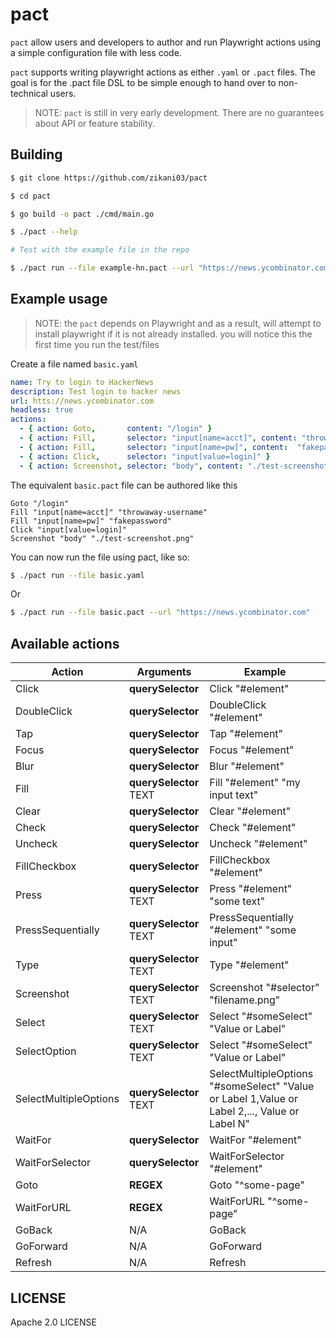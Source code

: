 # pact

`pact` allow users and developers to author and run Playwright actions using a simple
configuration file with less code. 

`pact` supports writing playwright actions as either `.yaml` or `.pact` files. The goal
is for the .pact file DSL to be simple enough to hand over to non-technical users.

> NOTE: `pact` is still in very early development. There are no guarantees about API or feature stability.

## Building 

```sh
$ git clone https://github.com/zikani03/pact

$ cd pact

$ go build -o pact ./cmd/main.go

$ ./pact --help

# Test with the example file in the repo

$ ./pact run --file example-hn.pact --url "https://news.ycombinator.com"
```

## Example usage

> NOTE: the `pact` depends on Playwright and as a result, will
> attempt to install playwright if it is not already installed.
> you will notice this the first time you run the test/files

Create a file named `basic.yaml`

```yaml
name: Try to login to HackerNews
description: Test login to hacker news
url: htts://news.ycombinator.com
headless: true
actions:
  - { action: Goto,       content: "/login" }
  - { action: Fill,       selector: "input[name=acct]", content: "throwaway-user" }
  - { action: Fill,       selector: "input[name=pw]", content:  "fakepassword" }
  - { action: Click,      selector: "input[value=login]" }
  - { action: Screenshot, selector: "body", content: "./test-screenshot.png" }
```

The equivalent `basic.pact` file can be authored like this

```
Goto "/login"
Fill "input[name=acct]" "throwaway-username" 
Fill "input[name=pw]" "fakepassword"
Click "input[value=login]"
Screenshot "body" "./test-screenshot.png"
```

You can now run the file using pact, like so:

```sh 
$ ./pact run --file basic.yaml
```

Or 

```sh 
$ ./pact run --file basic.pact --url "https://news.ycombinator.com"
```

## Available actions

|Action|Arguments|Example|
|------|---------|-------|
|Click                 |**querySelector**| Click "#element" |
|DoubleClick           |**querySelector**| DoubleClick "#element" |
|Tap                   |**querySelector**| Tap "#element" |
|Focus                 |**querySelector**| Focus "#element" |
|Blur                  |**querySelector**| Blur "#element" |
|Fill                  |**querySelector** TEXT| Fill "#element" "my input text" |
|Clear                 |**querySelector**| Clear "#element" |
|Check                 |**querySelector**| Check "#element" |
|Uncheck               |**querySelector**| Uncheck "#element" |
|FillCheckbox          |**querySelector**| FillCheckbox "#element" |
|Press                 |**querySelector** TEXT| Press "#element" "some text"|
|PressSequentially     |**querySelector** TEXT | PressSequentially "#element" "some input"|
|Type                  |**querySelector** TEXT | Type "#element" |
|Screenshot            |**querySelector** TEXT | Screenshot "#selector" "filename.png"|
|Select                |**querySelector** TEXT | Select "#someSelect" "Value or Label"|
|SelectOption          |**querySelector** TEXT | Select "#someSelect" "Value or Label"|
|SelectMultipleOptions |**querySelector** TEXT | SelectMultipleOptions "#someSelect" "Value or Label 1,Value or Label 2,..., Value or Label N"|
|WaitFor               |**querySelector**| WaitFor "#element" |
|WaitForSelector       |**querySelector**| WaitForSelector "#element" |
|Goto                  |**REGEX**| Goto "^some-page" |
|WaitForURL            |**REGEX**| WaitForURL "^some-page" |
|GoBack                |N/A| GoBack |
|GoForward             |N/A| GoForward |
|Refresh               |N/A| Refresh |

## LICENSE

Apache 2.0 LICENSE